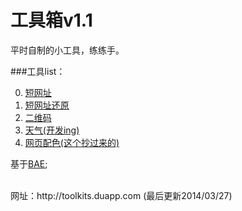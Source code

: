 工具箱v1.1
========
平时自制的小工具，练练手。<br />

###工具list：

0. [短网址](http://toolkits.duapp.com/durl)
1. [短网址还原](http://toolkits.duapp.com/eurl)
2. [二维码](http://toolkits.duapp.com/chartcode)
3. [天气(开发ing)](http://toolkits.duapp.com/weather)
4. [网页配色(这个抄过来的)](http://toolkits.duapp.com/color)

基于[BAE](http://developer.baidu.com);

<br />
网址：http://toolkits.duapp.com (最后更新2014/03/27)<br />